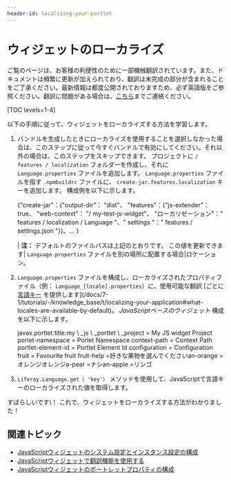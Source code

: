 ```yaml
---
header-id: localizing-your-portlet
---
```


# ウィジェットのローカライズ

<p class="alert alert-info"><span class="wysiwyg-color-blue120">ご覧のページは、お客様の利便性のために一部機械翻訳されています。また、ドキュメントは頻繁に更新が加えられており、翻訳は未完成の部分が含まれることをご了承ください。最新情報は都度公開されておりますため、必ず英語版をご参照ください。翻訳に問題がある場合は、<a href="mailto:support-content-jp@liferay.com">こちら</a>までご連絡ください。</span></p>

[TOC levels=1-4]

以下の手順に従って、ウィジェットをローカライズする方法を学習します。

1.  バンドルを生成したときにローカライズを使用することを選択しなかった場合は、このステップに従って今すぐバンドルで有効にしてください。それ以外の場合は、このステップをスキップできます。 プロジェクトに `/ features / localization` フォルダーを作成し、それに `Language.properties` ファイルを追加します。 `Language.properties` ファイルを指す `.npmbuildrc` ファイルに、 `create-jar.features.localization` キーを追加します。 構成例を以下に示します。

    {"create-jar"：{"output-dir"： "dist"、 "features"：{"js-extender"：true、 "web-context"： "/ my-test-js-widget"、 "ローカリゼーション"：" features / localization / Language "、" settings "：" features / settings.json "}}、... }

    | **注：** デフォルトのファイルパスは上記のとおりです。 この値を更新できます| `Language.properties` ファイルを別の場所に配置する場合|ロケーション。

2.  `Language.properties` ファイルを構成し、ローカライズされたプロパティファイル（例： `Language_[locale].properties`）に、使用可能な翻訳 [ごとに [言語キー](/docs/7-1/tutorials/-/knowledge_base/t/localizing-your-application#what-are-language-keys) を提供します](/docs/7-1/tutorials/-/knowledge_base/t/localizing-your-application#what-locales-are-available-by-default)。 *JavaScriptベースのウィジェット* 構成を以下に示します。

    javax.portlet.title.my \ _js \ _portlet \ _project = My JS widget Project porlet-namespace = Porlet Namespace context-path = Context Path portlet-element-id = Portlet Element Id configuration = Configuration fruit = Favourite fruit fruit-help =好きな果物を選んでくださいan-orange =オレンジオレンジa-pear =ナシan-apple =リンゴ

3.  `Liferay.Language.get（ 'key'）` メソッドを使用して、JavaScriptで言語キーのローカライズされた値を取得します。

すばらしいです\！ これで、ウィジェットをローカライズする方法がわかりました！

## 関連トピック

  - [JavaScriptウィジェットのシステム設定とインスタンス設定の構成](/docs/7-1/tutorials/-/knowledge_base/t/configuring-system-settings-and-instance-settings-for-your-js-portlet)
  - [JavaScriptウィジェットで翻訳機能を使用する](/docs/7-1/tutorials/-/knowledge_base/t/using-translation-features-in-your-portlet)
  - [JavaScriptウィジェットのポートレットプロパティの構成](/docs/7-1/tutorials/-/knowledge_base/t/configuring-portlet-properties-for-your-js-portlet)
